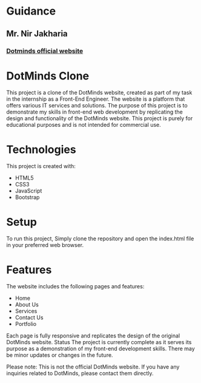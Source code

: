 # Guidance
## Mr. Nir Jakharia


### [ Dotminds official website](https://www.dotminds.in/)


# DotMinds Clone 

This project is a clone of the DotMinds website, created
as part of my task in the  internship as a Front-End Engineer. The website is a
platform that offers various IT services and solutions. The purpose of this project is to demonstrate my skills in
front-end web development by replicating the design and functionality of
the DotMinds website. This project is purely for educational purposes
and is not intended for commercial use. 


# Technologies 

This project is created with: 
* HTML5 
* CSS3 
* JavaScript 
* Bootstrap 

# Setup 

To run this project, 
Simply clone the repository and open the index.html file in your
preferred web browser.



# Features 

The website includes the following pages and features: 
* Home 
* About Us 
* Services 
* Contact Us
* Portfolio

Each page is fully responsive and replicates the design of the
original DotMinds website. Status The project is currently complete as
it serves its purpose as a demonstration of my front-end development
skills. There may be minor updates or changes in the future. 

Please note: This is not the official DotMinds website. If you have any
inquiries related to DotMinds, please contact them directly.

